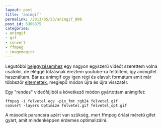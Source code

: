```yaml
---
layout: post
title: 'animgif'
permalink: /2013/05/23/animgif_890
post_id: 5306375
categories: 
- animgif
- gif
- convert
- ffmpeg
- imagemagick
---
```


Legutóbbi 
[bejegyzésemhez](http://commandline.blog.hu/2013/05/20/pv_cdialog) egy nagyon egyszerű videót szerettem volna csatolni, de eléggé túlzásnak éreztem youtube-ra feltölteni, így animgifet használtam. Bár az animgif egy igen régi és elavult formátum amit már többször 
[eltemettek](http://index.hu/velemeny/jegyzet/folio/), meglepő módon újra és újra visszatér.

Egy "rendes" videófájlból a következő módon gyártottam animgifet:

```
ffmpeg -i felvetel.ogv -pix_fmt rgb24 felvetel.gif
convert -layers Optimize felvetel.gif felvetel_opt.gif
```

A második parancsra azért van szükség, mert ffmpeg óriási méretű gifet gyárt, amit mindenképpen érdemes optimalizálni.